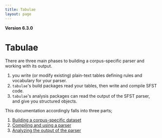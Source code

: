```yaml
---
title: Tabulae
layout: page
---
```



**Version 6.3.0**

# Tabulae

There are three main phases to building a corpus-specific parser and working with its output.

1. you write (or modify existing) plain-text tables defining rules and vocabulary for your parser.
2. `tabulae`'s build packages read your tables, then write and compile SFST code.
3. `tabulae`'s analysis packages can read the output of the SFST parser, and give you structured objects.

This documentation accordingly falls into three parts;

1. [Building a corpus-specific dataset](./tables/)
2. [Compiling and using a parser](./compiling/)
3. [Analyzing the output of the parser](analysis/)
